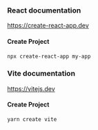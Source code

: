 ### React documentation
https://create-react-app.dev
#### Create Project
`npx create-react-app my-app`

### Vite documentation
https://vitejs.dev
#### Create Project
`yarn create vite`
